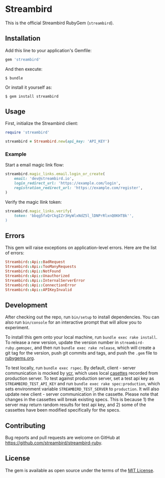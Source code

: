 # Streambird

This is the official Streambird RubyGem (`streambird`).

## Installation

Add this line to your application's Gemfile:

```ruby
gem 'streambird'
```

And then execute:

    $ bundle

Or install it yourself as:

    $ gem install streambird

## Usage

First, initialize the Streambird client:

```ruby
require 'streambird'

streambird = Streambird.new(api_key: 'API_KEY')
```

### Example


Start a email magic link flow:

```ruby
streambird.magic_links.email.login_or_create(
    email: 'dev@streambird.io',
    login_redirect_url: 'https://example.com/login',
    registration_redirect_url: 'https://example.com/register',
)
```

Verify the magic llink token:

```ruby
streambird.magic_links.verify(
    token: 'bbqg5fxQrCkgIZr3HyWlxNdZ5l_lDNPrRlxnQ0KHTBk'',
)
```

## Errors

This gem will raise exceptions on application-level errors. Here are the list of errors:

```ruby
Streambird::Api::BadRequest
Streambird::Api::TooManyRequests
Streambird::Api::NotFound
Streambird::Api::Unauthorized
Streambird::Api::InternalServerError
Streambird::Api::ConnectionError
Streambird::Api::APIKeyInvalid
```

## Development

After checking out the repo, run `bin/setup` to install dependencies. You can also run `bin/console` for an interactive prompt that will allow you to experiment.

To install this gem onto your local machine, run `bundle exec rake install`. To release a new version, update the version number in `streambird-ruby.gemspec`, and then run `bundle exec rake release`, which will create a git tag for the version, push git commits and tags, and push the `.gem` file to [rubygems.org](https://rubygems.org).

To test locally, run `bundle exec rspec`. By default, client - server communication is mocked by [vcr](https://github.com/vcr/vcr), which uses local [casettes](spec/cassettes) recorded from production server.
To test against production server, set a test api key as `STREAMBIRD_TEST_API_KEY` and run `bundle exec rake spec:production`, which sets environment variable `STREAMBIRD_TEST_SERVER` to `production`. It will also update new client - server communication in the cassette.
Please note that changes in the cassettes will break existing specs. This is because 1) the server may return random results for test api key, and 2) some of the cassettes have been modified specifically for the specs.

## Contributing

Bug reports and pull requests are welcome on GitHub at https://github.com/streambird/streambird-ruby.

## License

The gem is available as open source under the terms of the [MIT License](http://opensource.org/licenses/MIT).
